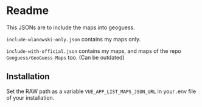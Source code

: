 # Readme

This JSONs are to include the maps into geoguess.

`include-wlanowski-only.json` contains my maps only.

`include-with-official.json` contains my maps, and maps of the repo `Geoguess/GeoGuess-Maps` too. (Can be outdated)

## Installation

Set the RAW path as a variable `VUE_APP_LIST_MAPS_JSON_URL` in your .env file of your installation. 